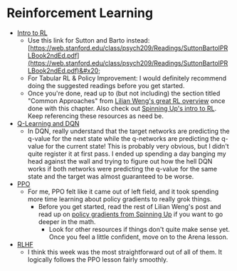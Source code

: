 # Reinforcement Learning

* [Intro to RL](https://arena3-chapter2-rl.streamlit.app/\[2.1]\_Intro\_to\_RL)&#x20;
  * Use this link for Sutton and Barto instead: [https://web.stanford.edu/class/psych209/Readings/SuttonBartoIPRLBook2ndEd.pdf](https://web.stanford.edu/class/psych209/Readings/SuttonBartoIPRLBook2ndEd.pdf)&#x20;
  * For Tabular RL & Policy Improvement: I would definitely recommend doing the suggested readings before you get started.
  * Once you're done, read up to (but not including) the section titled "Common Approaches" from [Lilian Weng's great RL overview](https://lilianweng.github.io/posts/2018-02-19-rl-overview/) once done with this chapter. Also check out [Spinning Up's intro to RL](https://spinningup.openai.com/en/latest/spinningup/rl\_intro.html). Keep referencing these resources as need be.
* [Q-Learning and DQN](https://arena3-chapter2-rl.streamlit.app/\[2.2]\_Q-Learning\_and\_DQN)
  * In DQN, really understand that the target networks are predicting the q-value for the next state while the q-networks are predicting the q-value for the current state! This is probably very obvious, but I didn't quite register it at first pass. I ended up spending a day banging my head against the wall and trying to figure out how the hell DQN works if both networks were predicting the q-value for the same state and the target was almost guaranteed to be worse.  &#x20;
* [PPO](https://arena3-chapter2-rl.streamlit.app/\[2.3]\_PPO)
  * For me, PPO felt like it came out of left field, and it took spending more time learning about policy gradients to really grok things.
    * Before you get started, read the rest of Lilian Weng's post and read up on [policy gradients from Spinning Up](https://spinningup.openai.com/en/latest/spinningup/rl\_intro3.html) if you want to go deeper in the math. &#x20;
      * Look for other resources if things don't quite make sense yet. Once you feel a little confident, move on to the Arena lesson.
* [RLHF](https://arena3-chapter2-rl.streamlit.app/\[2.4]\_RLHF)
  * I think this week was the most straightforward out of all of them. It logically follows the PPO lesson fairly smoothly.&#x20;
